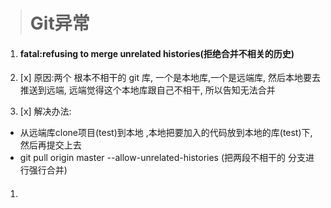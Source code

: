 > # Git异常

1. #### fatal:refusing to merge unrelated histories\(拒绝合并不相关的历史\)
2. [x] 原因:两个 根本不相干的 git 库, 一个是本地库,一个是远端库, 然后本地要去推送到远端, 远端觉得这个本地库跟自己不相干, 所以告知无法合并

3. [x] 解决办法:

*  从远端库clone项目\(test\)到本地 ,本地把要加入的代码放到本地的库\(test\)下, 然后再提交上去
*  git pull origin master --allow-unrelated-histories  \(把两段不相干的 分支进行强行合并\)

1. #### 



